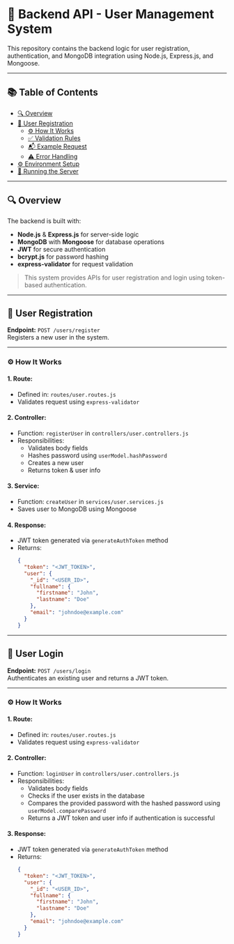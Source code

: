 # 🧠 Backend API - User Management System

This repository contains the backend logic for user registration, authentication, and MongoDB integration using Node.js, Express.js, and Mongoose.

---

## 📚 Table of Contents

- [🔍 Overview](#-overview)
- [🧾 User Registration](#-user-registration)
  - [⚙️ How It Works](#️-how-it-works)
  - [✅ Validation Rules](#-validation-rules)
  - [📬 Example Request](#-example-request)
  - [⚠️ Error Handling](#️-error-handling)
- [⚙️ Environment Setup](#-environment-setup)
- [🚀 Running the Server](#-running-the-server)

---

## 🔍 Overview

The backend is built with:

- **Node.js** & **Express.js** for server-side logic  
- **MongoDB** with **Mongoose** for database operations  
- **JWT** for secure authentication  
- **bcrypt.js** for password hashing  
- **express-validator** for request validation

> This system provides APIs for user registration and login using token-based authentication.

---

## 🧾 User Registration

**Endpoint:** `POST /users/register`  
Registers a new user in the system.

---

### ⚙️ How It Works

#### 1. **Route:**
- Defined in: `routes/user.routes.js`
- Validates request using `express-validator`

#### 2. **Controller:**
- Function: `registerUser` in `controllers/user.controllers.js`
- Responsibilities:
  - Validates body fields
  - Hashes password using `userModel.hashPassword`
  - Creates a new user
  - Returns token & user info

#### 3. **Service:**
- Function: `createUser` in `services/user.services.js`
- Saves user to MongoDB using Mongoose

#### 4. **Response:**
- JWT token generated via `generateAuthToken` method
- Returns:
  ```json
  {
    "token": "<JWT_TOKEN>",
    "user": {
      "_id": "<USER_ID>",
      "fullname": {
        "firstname": "John",
        "lastname": "Doe"
      },
      "email": "johndoe@example.com"
    }
  }
---

## 🔑 User Login

**Endpoint:** `POST /users/login`  
Authenticates an existing user and returns a JWT token.

---

### ⚙️ How It Works

#### 1. **Route:**
- Defined in: `routes/user.routes.js`
- Validates request using `express-validator`

#### 2. **Controller:**
- Function: `loginUser` in `controllers/user.controllers.js`
- Responsibilities:
  - Validates body fields
  - Checks if the user exists in the database
  - Compares the provided password with the hashed password using `userModel.comparePassword`
  - Returns a JWT token and user info if authentication is successful

#### 3. **Response:**
- JWT token generated via `generateAuthToken` method
- Returns:
  ```json
  {
    "token": "<JWT_TOKEN>",
    "user": {
      "_id": "<USER_ID>",
      "fullname": {
        "firstname": "John",
        "lastname": "Doe"
      },
      "email": "johndoe@example.com"
    }
  }